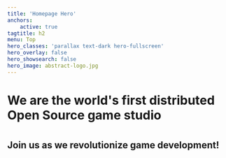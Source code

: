 ```yaml
---
title: 'Homepage Hero'
anchors:
    active: true
tagtitle: h2
menu: Top
hero_classes: 'parallax text-dark hero-fullscreen'
hero_overlay: false
hero_showsearch: false
hero_image: abstract-logo.jpg
---
```


# We are the world's first distributed Open Source game studio
# #
# #
# #
# #
## Join us as we revolutionize game development!





